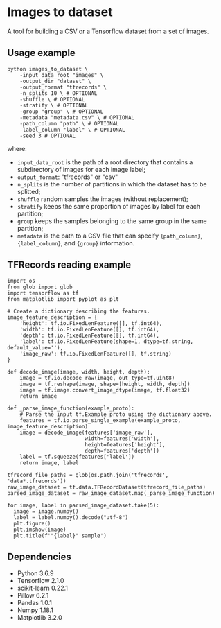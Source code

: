 # Images to dataset
A tool for building a CSV or a Tensorflow dataset from a set of images.

## Usage example
```
python images_to_dataset \
    -input_data_root "images" \
    -output_dir "dataset" \
    -output_format "tfrecords" \
    -n_splits 10 \ # OPTIONAL
    -shuffle \ # OPTIONAL
    -stratify \ # OPTIONAL
    -group "group" \ # OPTIONAL
    -metadata "metadata.csv" \ # OPTIONAL
    -path_column "path" \ # OPTIONAL
    -label_column "label" \ # OPTIONAL
    -seed 3 # OPTIONAL
```
where: 
- `input_data_root` is the path of a root directory 
that contains a subdirectory of images for each image label;
- `output_format`: "tfrecords" or "csv"
- `n_splits` is the number of partitions in which the dataset has to be splitted;
- `shuffle` random samples the images (without replacement);
- `stratify` keeps the same proportion of images by label for each partition;
- `group` keeps the samples belonging to the same group in the same partition;
- `metadata` is the path to a CSV file that can specify `{path_column}`, `{label_column}`, and `{group}` information.

## TFRecords reading example
```
import os
from glob import glob
import tensorflow as tf
from matplotlib import pyplot as plt

# Create a dictionary describing the features.
image_feature_description = {
    'height': tf.io.FixedLenFeature([], tf.int64),
    'width': tf.io.FixedLenFeature([], tf.int64),
    'depth': tf.io.FixedLenFeature([], tf.int64),
    'label': tf.io.FixedLenFeature(shape=1, dtype=tf.string, default_value=''),
    'image_raw': tf.io.FixedLenFeature([], tf.string)
}

def decode_image(image, width, height, depth):
    image = tf.io.decode_raw(image, out_type=tf.uint8)
    image = tf.reshape(image, shape=[height, width, depth])
    image = tf.image.convert_image_dtype(image, tf.float32)
    return image

def _parse_image_function(example_proto):
    # Parse the input tf.Example proto using the dictionary above.
    features = tf.io.parse_single_example(example_proto, image_feature_description)
    image = decode_image(features['image_raw'], 
                         width=features['width'], 
                         height=features['height'], 
                         depth=features['depth'])
    label = tf.squeeze(features['label'])
    return image, label

tfrecord_file_paths = glob(os.path.join('tfrecords', 'data*.tfrecords'))
raw_image_dataset = tf.data.TFRecordDataset(tfrecord_file_paths)
parsed_image_dataset = raw_image_dataset.map(_parse_image_function)

for image, label in parsed_image_dataset.take(5):
  image = image.numpy()
  label = label.numpy().decode("utf-8")
  plt.figure()
  plt.imshow(image)
  plt.title(f'"{label}" sample')
```

## Dependencies
- Python 3.6.9
- Tensorflow 2.1.0
- scikit-learn 0.22.1
- Pillow 6.2.1
- Pandas 1.0.1
- Numpy 1.18.1
- Matplotlib 3.2.0
